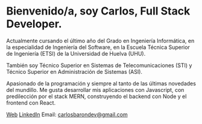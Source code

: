 <h1>Bienvenido/a, soy Carlos, Full Stack Developer.</h1>

Actualmente cursando el último año del Grado en Ingeniería Informática, en la especialidad de Ingeniería del Software, en la Escuela Técnica Superior de Ingeniería (ETSI) de la Universidad de Huelva (UHU).

También soy Técnico Superior en Sistemas de Telecomunicaciones (STI) y Técnico Superior en Administración de Sistemas (ASI).

Apasionado de la programación y siempre al tanto de las últimas novedades del mundillo. Me gusta desarrollar mis aplicaciones con Javascript, con predilección por el stack MERN, construyendo el backend con Node y el frontend con React.

[Web](https://carlosbarondev.com/)
[LinkedIn](https://www.linkedin.com/in/carlos-baron-palacios/)
Email: carlosbarondev@gmail.com
